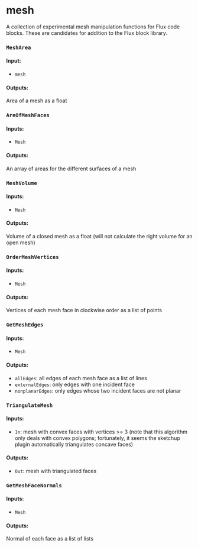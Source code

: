 # mesh
A collection of experimental mesh manipulation functions for Flux code blocks. These are candidates for addition to the Flux block library. 

### `MeshArea`
#### Input:
* `mesh`

#### Outputs:
Area of a mesh as a float

### `AreOfMeshFaces`
#### Inputs:
* `Mesh`

#### Outputs:
An array of areas for the different surfaces of a mesh

### `MeshVolume`
#### Inputs:
* `Mesh`

#### Outputs:
Volume of a closed mesh as a float (will not calculate the right volume for an open mesh)

### `OrderMeshVertices`
#### Inputs:
* `Mesh`

#### Outputs:
Vertices of each mesh face in clockwise order as a list of points

### `GetMeshEdges`
#### Inputs:
* `Mesh`

#### Outputs:
* `allEdges`: all edges of each mesh face as a list of lines
* `externalEdges`: only edges with one incident face
* `nonplanarEdges`: only edges whose two incident faces are not planar

### `TriangulateMesh`
#### Inputs:
* `In`: mesh with convex faces with vertices >= 3
(note that this algorithm only deals with convex polygons; fortunately, it seems the sketchup plugin automatically triangulates concave faces)

#### Outputs:
* `Out`: mesh with triangulated faces

### `GetMeshFaceNormals`
#### Inputs:
* `Mesh`

#### Outputs:
Normal of each face as a list of lists
